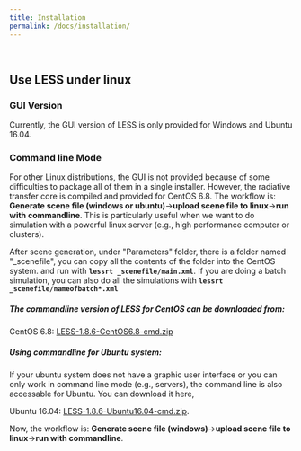 ```yaml
---
title: Installation
permalink: /docs/installation/
---
```


<br>

## Use LESS under linux

### GUI Version

Currently, the GUI version of LESS is only provided for Windows and Ubuntu 16.04.


### Command line Mode

For other Linux distributions, the GUI is not provided because of some difficulties to package all of them in a single installer.
However, the radiative transfer core is compiled and provided for CentOS 6.8. The workflow is:
**Generate scene file (windows or ubuntu)**->**upload scene file to linux**->**run with commandline**. This is particularly useful when we want to do simulation with a powerful linux server (e.g., high performance computer or clusters).

After scene generation, under "Parameters" folder, there is a folder named "_scenefile", you can copy all the contents of the folder into the CentOS system.
and run with **`lessrt _scenefile/main.xml`**. If you are doing a batch simulation, you can also do all the simulations with **`lessrt _scenefile/nameofbatch*.xml`**

##### The commandline version of LESS for CentOS can be downloaded from:
CentOS 6.8: [LESS-1.8.6-CentOS6.8-cmd.zip](https://github.com/jianboqi/lessrt/releases/download/LESS1.8.6/LESS-1.8.6-CentOS6.8-cmd.zip)

##### Using commandline for Ubuntu system:
If your ubuntu system does not have a graphic user interface or you can only work in command line mode (e.g., servers), the command line is also accessable for Ubuntu. You can download it here,

Ubuntu 16.04: [LESS-1.8.6-Ubuntu16.04-cmd.zip](https://github.com/jianboqi/lessrt/releases/download/LESS1.8.6/LESS-1.8.6-Ubuntu16.04-cmd.zip).

Now, the workflow is: **Generate scene file (windows)**->**upload scene file to linux**->**run with commandline**.

